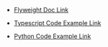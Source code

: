 - [Flyweight Doc Link](https://refactoring.guru/design-patterns/flyweight)

- [Typescript Code Example Link](https://refactoring.guru/design-patterns/flyweight/typescript/example)

- [Python Code Example Link](https://refactoring.guru/design-patterns/flyweight/python/example)
